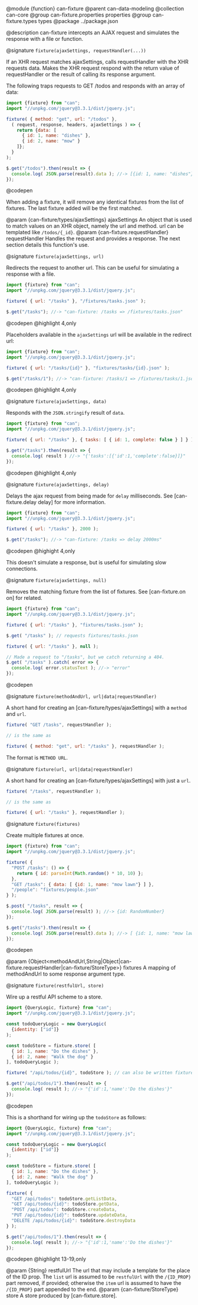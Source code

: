 @module {function} can-fixture
@parent can-data-modeling
@collection can-core
@group can-fixture.properties properties
@group can-fixture.types types
@package ../package.json

@description can-fixture intercepts an AJAX request and simulates the response with a file or function.

@signature `fixture(ajaxSettings, requestHandler(...))`

  If an XHR request matches ajaxSettings, calls requestHandler with the XHR requests data. Makes the XHR request respond with the return value of requestHandler or the result of calling its response argument.

  The following traps requests to GET /todos and responds with an array of data:

  ```js
  import {fixture} from "can";
  import "//unpkg.com/jquery@3.3.1/dist/jquery.js";

  fixture( { method: "get", url: "/todos" },
    ( request, response, headers, ajaxSettings ) => {
      return {data: [
        { id: 1, name: "dishes" },
        { id: 2, name: "mow" }
      ]};
    }
  );

  $.get("/todos").then(result => {
    console.log( JSON.parse(result).data ); //-> [{id: 1, name: "dishes"}, {id:2, name: "mow"}]
  });
  ```
  @codepen

  When adding a fixture, it will remove any identical fixtures from the list of fixtures. The last fixture added will be the first matched.

  @param {can-fixture/types/ajaxSettings} ajaxSettings An object that is used to match values on an XHR object, namely the url and method. url can be templated like `/todos/{_id}`.
  @param {can-fixture.requestHandler} requestHandler Handles the request and provides a response. The next section details this function's use.

@signature `fixture(ajaxSettings, url)`

  Redirects the request to another url.  This can be useful for simulating a response with a file.

  ```js
  import {fixture} from "can";
  import "//unpkg.com/jquery@3.3.1/dist/jquery.js";

  fixture( { url: "/tasks" }, "/fixtures/tasks.json" );

  $.get("/tasks"); //-> "can-fixture: /tasks => /fixtures/tasks.json"
  ```
  @codepen
  @highlight 4,only

  Placeholders available in the `ajaxSettings` url will be available in the redirect url:

  ```js
  import {fixture} from "can";
  import "//unpkg.com/jquery@3.3.1/dist/jquery.js";

  fixture( { url: "/tasks/{id}" }, "fixtures/tasks/{id}.json" );

  $.get("/tasks/1"); //-> "can-fixture: /tasks/1 => /fixtures/tasks/1.json"
  ```
  @codepen
  @highlight 4,only

@signature `fixture(ajaxSettings, data)`

  Responds with the `JSON.stringify` result of `data`.

  ```js
  import {fixture} from "can";
  import "//unpkg.com/jquery@3.3.1/dist/jquery.js";

  fixture( { url: "/tasks" }, { tasks: [ { id: 1, complete: false } ] } );

  $.get("/tasks").then(result => {
    console.log( result ) //-> "{'tasks':[{'id':1,'complete':false}]}"
  });
  ```
  @codepen
  @highlight 4,only

@signature `fixture(ajaxSettings, delay)`

  Delays the ajax request from being made for `delay` milliseconds. See [can-fixture.delay delay] for more information.

  ```js
  import {fixture} from "can";
  import "//unpkg.com/jquery@3.3.1/dist/jquery.js";

  fixture( { url: "/tasks" }, 2000 );

  $.get("/tasks"); //-> "can-fixture: /tasks => delay 2000ms"
  ```
  @codepen
  @highight 4,only

  This doesn't simulate a response, but is useful for simulating slow connections.

@signature `fixture(ajaxSettings, null)`

  Removes the matching fixture from the list of fixtures. See [can-fixture.on on] for related.

  ```js
  import {fixture} from "can";
  import "//unpkg.com/jquery@3.3.1/dist/jquery.js";

  fixture( { url: "/tasks" }, "fixtures/tasks.json" );

  $.get( "/tasks" ); // requests fixtures/tasks.json

  fixture( { url: "/tasks" }, null );

  // Made a request to "/tasks", but we catch returning a 404.
  $.get( "/tasks" ).catch( error => {
    console.log( error.statusText ); //-> "error"
  });
  ```
  @codepen

@signature `fixture(methodAndUrl, url|data|requestHandler)`

  A short hand for creating an [can-fixture/types/ajaxSettings] with a `method` and `url`.

  ```js
  fixture( "GET /tasks", requestHandler );

  // is the same as

  fixture( { method: "get", url: "/tasks" }, requestHandler );
  ```

  The format is `METHOD URL`.

@signature `fixture(url, url|data|requestHandler)`

  A short hand for creating an [can-fixture/types/ajaxSettings] with just a `url`.

  ```js
  fixture( "/tasks", requestHandler );

  // is the same as

  fixture( { url: "/tasks" }, requestHandler );
  ```

@signature `fixture(fixtures)`

  Create multiple fixtures at once.

  ```js
  import {fixture} from "can";
  import "//unpkg.com/jquery@3.3.1/dist/jquery.js";

  fixture( {
    "POST /tasks": () => {
      return { id: parseInt(Math.random() * 10, 10) };
    },
    "GET /tasks": { data: [ {id: 1, name: "mow lawn"} ] },
    "/people": "fixtures/people.json"
  } );
  
  $.post( "/tasks", result => {
    console.log( JSON.parse(result) ); //-> {id: RandomNumber}
  });

  $.get("/tasks").then(result => {
    console.log( JSON.parse(result).data ); //-> [ {id: 1, name: "mow lawn"} ]
  });
  ```
  @codepen

  @param {Object<methodAndUrl,String|Object|can-fixture.requestHandler|can-fixture/StoreType>} fixtures A mapping of methodAndUrl to some response argument type.

@signature `fixture(restfulUrl, store)`

  Wire up a restful API scheme to a store.

  ```js
  import {QueryLogic, fixture} from "can";
  import "//unpkg.com/jquery@3.3.1/dist/jquery.js";

  const todoQueryLogic = new QueryLogic(
    {identity: ["id"]}
  );

  const todoStore = fixture.store( [
    { id: 1, name: "Do the dishes" },
    { id: 2, name: "Walk the dog" }
  ], todoQueryLogic );

  fixture( "/api/todos/{id}", todoStore ); // can also be written fixture("/api/todos", todoStore);

  $.get("/api/todos/1").then(result => {
    console.log( result ); //-> "{'id':1,'name':'Do the dishes'}"
  });
  ```
  @codepen

  This is a shorthand for wiring up the `todoStore` as follows:

  ```js
  import {QueryLogic, fixture} from "can";
  import "//unpkg.com/jquery@3.3.1/dist/jquery.js";

  const todoQueryLogic = new QueryLogic(
    {identity: ["id"]}
  );

  const todoStore = fixture.store( [
    { id: 1, name: "Do the dishes" },
    { id: 2, name: "Walk the dog" }
  ], todoQueryLogic );

  fixture( {
    "GET /api/todos": todoStore.getListData,
    "GET /api/todos/{id}": todoStore.getData,
    "POST /api/todos": todoStore.createData,
    "PUT /api/todos/{id}": todoStore.updateData,
    "DELETE /api/todos/{id}": todoStore.destroyData
  } );

  $.get("/api/todos/1").then(result => {
    console.log( result ); //-> "{'id':1,'name':'Do the dishes'}"
  });
  ```
  @codepen
  @highlight 13-19,only

  @param {String} restfulUrl The url that may include a template for the place of the ID prop.  The `list` url is assumed to be `restfulUrl` with the `/{ID_PROP}` part removed, if provided; otherwise the `item` url is assumed to have the `/{ID_PROP}` part appended to the end.
  @param {can-fixture/StoreType} store A store produced by [can-fixture.store].
